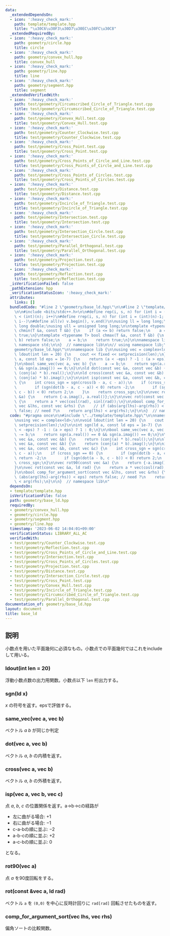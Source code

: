 ```yaml
---
data:
  _extendedDependsOn:
  - icon: ':heavy_check_mark:'
    path: template/template.hpp
    title: "\u30C6\u30F3\u30D7\u30EC\u30FC\u30C8"
  _extendedRequiredBy:
  - icon: ':heavy_check_mark:'
    path: geometry/circle.hpp
    title: circle
  - icon: ':heavy_check_mark:'
    path: geometry/convex_hull.hpp
    title: convex_hull
  - icon: ':heavy_check_mark:'
    path: geometry/line.hpp
    title: line
  - icon: ':heavy_check_mark:'
    path: geometry/segment.hpp
    title: segment
  _extendedVerifiedWith:
  - icon: ':heavy_check_mark:'
    path: test/geometry/Circumscribed_Circle_of_Triangle.test.cpp
    title: test/geometry/Circumscribed_Circle_of_Triangle.test.cpp
  - icon: ':heavy_check_mark:'
    path: test/geometry/Convex_Hull.test.cpp
    title: test/geometry/Convex_Hull.test.cpp
  - icon: ':heavy_check_mark:'
    path: test/geometry/Counter_Clockwise.test.cpp
    title: test/geometry/Counter_Clockwise.test.cpp
  - icon: ':heavy_check_mark:'
    path: test/geometry/Cross_Point.test.cpp
    title: test/geometry/Cross_Point.test.cpp
  - icon: ':heavy_check_mark:'
    path: test/geometry/Cross_Points_of_Circle_and_Line.test.cpp
    title: test/geometry/Cross_Points_of_Circle_and_Line.test.cpp
  - icon: ':heavy_check_mark:'
    path: test/geometry/Cross_Points_of_Circles.test.cpp
    title: test/geometry/Cross_Points_of_Circles.test.cpp
  - icon: ':heavy_check_mark:'
    path: test/geometry/Distance.test.cpp
    title: test/geometry/Distance.test.cpp
  - icon: ':heavy_check_mark:'
    path: test/geometry/Incircle_of_Triangle.test.cpp
    title: test/geometry/Incircle_of_Triangle.test.cpp
  - icon: ':heavy_check_mark:'
    path: test/geometry/Intersection.test.cpp
    title: test/geometry/Intersection.test.cpp
  - icon: ':heavy_check_mark:'
    path: test/geometry/Intersection_Circle.test.cpp
    title: test/geometry/Intersection_Circle.test.cpp
  - icon: ':heavy_check_mark:'
    path: test/geometry/Parallel_Orthogonal.test.cpp
    title: test/geometry/Parallel_Orthogonal.test.cpp
  - icon: ':heavy_check_mark:'
    path: test/geometry/Projection.test.cpp
    title: test/geometry/Projection.test.cpp
  - icon: ':heavy_check_mark:'
    path: test/geometry/Reflection.test.cpp
    title: test/geometry/Reflection.test.cpp
  _isVerificationFailed: false
  _pathExtension: hpp
  _verificationStatusIcon: ':heavy_check_mark:'
  attributes:
    links: []
  bundledCode: "#line 2 \"geometry/base_ld.hpp\"\n\n#line 2 \"template/template.hpp\"\
    \n\n#include <bits/stdc++.h>\n\n#define rep(i, s, n) for (int i = (int)(s); i\
    \ < (int)(n); i++)\n#define rrep(i, s, n) for (int i = (int)(n)-1; i >= (int)(s);\
    \ i--)\n#define all(v) v.begin(), v.end()\n\nusing ll = long long;\nusing ld =\
    \ long double;\nusing ull = unsigned long long;\n\ntemplate <typename T> bool\
    \ chmin(T &a, const T &b) {\n    if (a <= b) return false;\n    a = b;\n    return\
    \ true;\n}\ntemplate <typename T> bool chmax(T &a, const T &b) {\n    if (a >=\
    \ b) return false;\n    a = b;\n    return true;\n}\n\nnamespace lib {\n\nusing\
    \ namespace std;\n\n}  // namespace lib\n\n// using namespace lib;\n#line 4 \"\
    geometry/base_ld.hpp\"\n\nnamespace lib {\n\nusing vec = complex<ld>;\n\nvoid\
    \ ldout(int len = 20) {\n    cout << fixed << setprecision(len);\n}\n\nint sgn(ld\
    \ a, const ld eps = 1e-7) {\n    return (a < -eps) ? -1 : (a > eps) ? 1 : 0;\n\
    }\n\nbool same_vec(vec a, vec b) {\n    a -= b;\n    return sgn(a.real()) == 0\
    \ && sgn(a.imag()) == 0;\n}\n\nld dot(const vec &a, const vec &b) {\n    return\
    \ (conj(a) * b).real();\n}\n\nld cross(const vec &a, const vec &b) {\n    return\
    \ (conj(a) * b).imag();\n}\n\nint isp(const vec &a, const vec &b, const vec &c)\
    \ {\n    int cross_sgn = sgn(cross(b - a, c - a));\n    if (cross_sgn == 0) {\n\
    \        if (sgn(dot(b - a, c - a)) < 0) return -2;\n        if (sgn(dot(a - b,\
    \ c - b)) < 0) return 2;\n    }\n    return cross_sgn;\n}\n\nvec rot90(const vec\
    \ &a) {\n    return {-a.imag(), a.real()};\n}\n\nvec rot(const vec &a, ld rad)\
    \ {\n    return a * vec(cosl(rad), sinl(rad));\n}\n\nbool comp_for_argument_sort(const\
    \ vec &lhs, const vec &rhs) {\n    // if (abs(arg(lhs)-arg(rhs)) < eps) return\
    \ false; // need ?\n    return arg(lhs) < arg(rhs);\n}\n\n}  // namespace lib\n"
  code: "#pragma once\n\n#include \"../template/template.hpp\"\n\nnamespace lib {\n\
    \nusing vec = complex<ld>;\n\nvoid ldout(int len = 20) {\n    cout << fixed <<\
    \ setprecision(len);\n}\n\nint sgn(ld a, const ld eps = 1e-7) {\n    return (a\
    \ < -eps) ? -1 : (a > eps) ? 1 : 0;\n}\n\nbool same_vec(vec a, vec b) {\n    a\
    \ -= b;\n    return sgn(a.real()) == 0 && sgn(a.imag()) == 0;\n}\n\nld dot(const\
    \ vec &a, const vec &b) {\n    return (conj(a) * b).real();\n}\n\nld cross(const\
    \ vec &a, const vec &b) {\n    return (conj(a) * b).imag();\n}\n\nint isp(const\
    \ vec &a, const vec &b, const vec &c) {\n    int cross_sgn = sgn(cross(b - a,\
    \ c - a));\n    if (cross_sgn == 0) {\n        if (sgn(dot(b - a, c - a)) < 0)\
    \ return -2;\n        if (sgn(dot(a - b, c - b)) < 0) return 2;\n    }\n    return\
    \ cross_sgn;\n}\n\nvec rot90(const vec &a) {\n    return {-a.imag(), a.real()};\n\
    }\n\nvec rot(const vec &a, ld rad) {\n    return a * vec(cosl(rad), sinl(rad));\n\
    }\n\nbool comp_for_argument_sort(const vec &lhs, const vec &rhs) {\n    // if\
    \ (abs(arg(lhs)-arg(rhs)) < eps) return false; // need ?\n    return arg(lhs)\
    \ < arg(rhs);\n}\n\n}  // namespace lib\n"
  dependsOn:
  - template/template.hpp
  isVerificationFile: false
  path: geometry/base_ld.hpp
  requiredBy:
  - geometry/convex_hull.hpp
  - geometry/circle.hpp
  - geometry/segment.hpp
  - geometry/line.hpp
  timestamp: '2023-06-02 14:04:01+09:00'
  verificationStatus: LIBRARY_ALL_AC
  verifiedWith:
  - test/geometry/Counter_Clockwise.test.cpp
  - test/geometry/Reflection.test.cpp
  - test/geometry/Cross_Points_of_Circle_and_Line.test.cpp
  - test/geometry/Intersection.test.cpp
  - test/geometry/Cross_Points_of_Circles.test.cpp
  - test/geometry/Projection.test.cpp
  - test/geometry/Distance.test.cpp
  - test/geometry/Intersection_Circle.test.cpp
  - test/geometry/Cross_Point.test.cpp
  - test/geometry/Convex_Hull.test.cpp
  - test/geometry/Incircle_of_Triangle.test.cpp
  - test/geometry/Circumscribed_Circle_of_Triangle.test.cpp
  - test/geometry/Parallel_Orthogonal.test.cpp
documentation_of: geometry/base_ld.hpp
layout: document
title: base_ld
---
```


## 説明

小数点を用いた平面幾何に必須なもの。小数点での平面幾何ではこれをincludeして用いる。

### ldout(int len = 20)

浮動小数点数の出力用関数。小数点以下 `len` 桁出力する。

### sgn(ld x)

$x$ の符号を返す。epsで評価する。

### same_vec(vec a, vec b)

ベクトル $a$ $b$ が同じか判定

### dot(vec a, vec b)

ベクトル $a$, $b$ の内積を返す。

### cross(vec a, vec b)

ベクトル $a$, $b$ の外積を返す。

### isp(vec a, vec b, vec c)

点 $a$, $b$, $c$ の位置関係を返す。a->b->cの経路が

- 左に曲がる場合: $+1$ 
- 右に曲がる場合: $-1$
- c-a-bの順に並ぶ: $-2$
- a-b-cの順に並ぶ: $+2$
- a-c-bの順に並ぶ: $0$

となる。

### rot90(vec a)

点 $a$ を90度回転をする。

### rot(const &vec a, ld rad)

ベクトル `a` を `(0,0)` を中心に反時計回りに `rad[rad]` 回転させたものを返す。

### comp_for_argument_sort(vec lhs, vec rhs)

偏角ソートの比較関数。